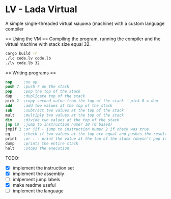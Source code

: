 # LV - Lada Virtual
A simple single-threaded virtual машина (machine) with a custom language compiler

== Using the VM ==
Compiling the program, running the compiler and the virtual machine with stack size equal 32.

``` sh
cargo build -r
./lc code.lv code.lb
./lv code.lb 32
```

== Writing programs ==
``` nasm
nop     ;no op
push 7  ;push 7 on the stack
pop     ;pop the top of the stack
dup     ;duplicate top of the stack
pick 2  ;copy second value from the top of the stack - pick 0 = dup
add     ;add two values at the top of the stack
sub     ;subtract two values at the top of the stack
mult    ;multiply two values at the top of the stack
div     ;divide two values at the top of the stack
jmp 10  ;jump to instruction numer 10 (0 based)
jmpif 2 ;or jif - jump to instruction numer 2 if check was true
eq      ;check if two values at the top are equal and pushes the result on the stack
print   ;or . - print the value at the top of the stack (doesn't pop it)
dump    ;prints the entire stack
halt    ;stops the execution
```

TODO:
- [x] implement the instruction set
- [x] implement the assembly
- [ ] imlpement jump labels
- [x] make readme useful
- [ ] implement the language
